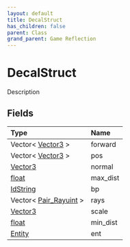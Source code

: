 ```yaml
---
layout: default
title: DecalStruct
has_children: false
parent: Class
grand_parent: Game Reflection
---
```

# DecalStruct
Description 

## Fields
| Type | Name |
|:-------------|:--------------|
| Vector< [Vector3](/game-reflection/classes/vector3.md) > | forward |
| Vector< [Vector3](/game-reflection/classes/vector3.md) > | pos |
| [Vector3](/game-reflection/classes/vector3.md) | normal |
| [float](/game-reflection/components/float.md) | max_dist |
| [IdString](/game-reflection/components/id_string.md) | bp |
| Vector< [Pair_Rayuint](/game-reflection/classes/pair__rayuint.md) > | rays |
| [Vector3](/game-reflection/classes/vector3.md) | scale |
| [float](/game-reflection/components/float.md) | min_dist |
| [Entity](/game-reflection/classes/entity.md) | ent |
